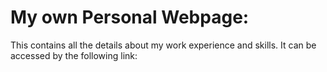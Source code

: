 # My own Personal Webpage:

This contains all the details about my work experience and skills. It can be accessed by the following link:
